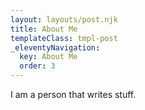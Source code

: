 ```yaml
---
layout: layouts/post.njk
title: About Me
templateClass: tmpl-post
_eleventyNavigation:
  key: About Me
  order: 3
---
```


I am a person that writes stuff.

